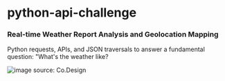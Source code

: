 # python-api-challenge

### Real-time Weather Report Analysis and Geolocation Mapping

Python requests, APIs, and JSON traversals to answer a fundamental question: "What's the weather like? 

![image](https://user-images.githubusercontent.com/65078870/85256844-d699f580-b432-11ea-9b63-dc906277e188.png)
source: Co.Design


